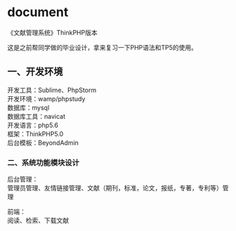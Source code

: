 # document
《文献管理系统》ThinkPHP版本

这是之前帮同学做的毕业设计，拿来复习一下PHP语法和TP5的使用。

## 一、开发环境  
开发工具：Sublime、PhpStorm  
开发环境：wamp/phpstudy  
数据库：mysql  
数据库工具：navicat  
开发语言：php5.6  
框架：ThinkPHP5.0  
后台模板：BeyondAdmin  
 
  
### 二、系统功能模块设计
后台管理：  
管理员管理、友情链接管理、文献（期刊，标准，论文，报纸，专著，专利等）管理  
  
前端：  
阅读、检索、下载文献

  
 

